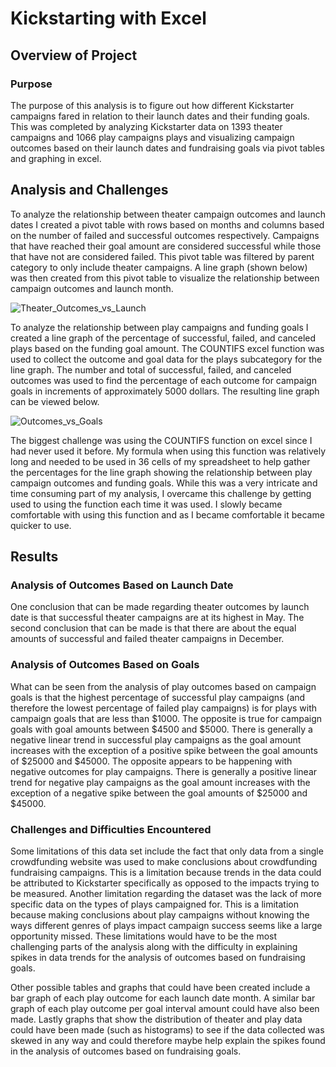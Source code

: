 # Kickstarting with Excel

## Overview of Project

### Purpose
The purpose of this analysis is to figure out how different Kickstarter campaigns fared in relation to their launch dates and their funding goals. This was completed by analyzing Kickstarter data on 1393 theater campaigns and 1066 play campaigns plays and visualizing campaign outcomes based on their launch dates and fundraising goals via pivot tables and graphing in excel.
## Analysis and Challenges
To analyze the relationship between theater campaign outcomes and launch dates I created a pivot table with rows based on months and columns based on the number of failed and successful outcomes respectively. Campaigns that have reached their goal amount are considered successful while those that have not are considered failed. This pivot table was filtered by parent category to only include theater campaigns. A line graph (shown below) was then created from this pivot table to visualize the relationship between campaign outcomes and launch month.

![Theater_Outcomes_vs_Launch](Theater_Outcomes_vs_Launch.png)

To analyze the relationship between play campaigns and funding goals I created a line graph of the percentage of successful, failed, and canceled plays based on the funding goal amount. The COUNTIFS excel function was used to collect the outcome and goal data for the plays subcategory for the line graph. The number and total of successful, failed, and canceled outcomes was used to find the percentage of each outcome for campaign goals in increments of approximately 5000 dollars. The resulting line graph can be viewed below.

![Outcomes_vs_Goals](Outcomes_vs_Goals.png)

The biggest challenge was using the COUNTIFS function on excel since I had never used it before. My formula when using this function was relatively long and needed to be used in 36 cells of my spreadsheet to help gather the percentages for the line graph showing the relationship between play campaign outcomes and funding goals. While this was a very intricate and time consuming part of my analysis, I overcame this challenge by getting used to using the function each time it was used. I slowly became comfortable with using this function and as I became comfortable it became quicker to use.

## Results

### Analysis of Outcomes Based on Launch Date
One conclusion that can be made regarding theater outcomes by launch date is that successful theater campaigns are at its highest in May. The second conclusion that can be made is that there are about the equal amounts of successful and failed theater campaigns in December.

### Analysis of Outcomes Based on Goals
What can be seen from the analysis of play outcomes based on campaign goals is that the highest percentage of successful play campaigns (and therefore the lowest percentage of failed play campaigns) is for plays with campaign goals that are less than $1000. The opposite is true for campaign goals with goal amounts between $4500 and $5000. There is generally a negative linear trend in successful play campaigns as the goal amount increases with the exception of a positive spike between the goal amounts of $25000 and $45000. The opposite appears to be happening with negative outcomes for play campaigns. There is generally a positive linear trend for negative play campaigns as the goal amount increases with the exception of a negative spike between the goal amounts of $25000 and $45000.

### Challenges and Difficulties Encountered
Some limitations of this data set include the fact that only data from a single crowdfunding website was used to make conclusions about crowdfunding fundraising campaigns. This is a limitation because trends in the data could be attributed to Kickstarter specifically as opposed to the impacts trying to be measured. Another limitation regarding the dataset was the lack of more specific data on the types of plays campaigned for. This is a limitation because making conclusions about play campaigns without knowing the ways different genres of plays impact campaign success seems like a large opportunity missed. These limitations would have to be the most challenging parts of the analysis along with the difficulty in explaining spikes in data trends for the analysis of outcomes based on fundraising goals.

Other possible tables and graphs that could have been created include a bar graph of each play outcome for each launch date month. A similar bar graph of each play outcome per goal interval amount could have also been made. Lastly graphs that show the distribution of theater and play data could have been made (such as histograms) to see if the data collected was skewed in any way and could therefore maybe help explain the spikes found in the analysis of outcomes based on fundraising goals.


